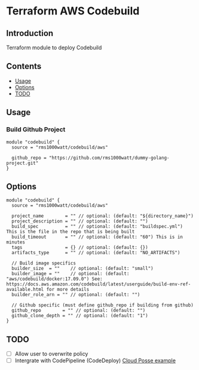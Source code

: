 # Terraform AWS Codebuild

## Introduction

Terraform module to deploy Codebuild

## Contents

- [Usage](#usage)
- [Options](#options)
- [TODO](#todo)

## Usage

### Build Github Project

```hcl
module "codebuild" {
  source = "rms1000watt/codebuild/aws"

  github_repo = "https://github.com/rms1000watt/dummy-golang-project.git"
}
```

## Options

```hcl
module "codebuild" {
  source = "rms1000watt/codebuild/aws"

  project_name        = "" // optional: (default: "${directory_name}")
  project_description = "" // optional: (default: "")
  build_spec          = "" // optional: (default: "buildspec.yml") This is the file in the repo that is being built
  build_timeout       = "" // optional: (default: "60") This is in minutes
  tags                = {} // optional: (default: {})
  artifacts_type      = "" // optional: (default: "NO_ARTIFACTS")

  // Build image specifics
  builder_size  = ""    // optional: (default: "small")
  builder_image = ""    // optional: (default: "aws/codebuild/docker:17.09.0") See: https://docs.aws.amazon.com/codebuild/latest/userguide/build-env-ref-available.html for more details
  builder_role_arn = "" // optional: (default: "")

  // Github specific (must define github_repo if building from github)
  github_repo        = "" // optional: (default: "")
  github_clone_depth = "" // optional: (default: "1")
}
```

## TODO

- [ ] Allow user to overwrite policy
- [ ] Intergrate with CodePipeline (CodeDeploy) [Cloud Posse example](https://github.com/cloudposse/terraform-aws-ecs-codepipeline/blob/master/main.tf#L192-L259)
